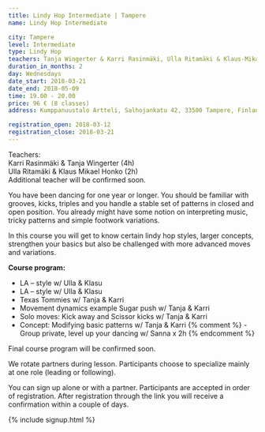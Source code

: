 ```yaml
---
title: Lindy Hop Intermediate | Tampere
name: Lindy Hop Intermediate

city: Tampere
level: Intermediate
type: Lindy Hop
teachers: Tanja Wingerter & Karri Rasinmäki, Ulla Ritamäki & Klaus-Mikael Honko
duration_in_months: 2
day: Wednesdays
date_start: 2018-03-21
date_end: 2018-05-09
time: 19.00 - 20.00
price: 96 € (8 classes)
address: Kumppanuustalo Artteli, Salhojankatu 42, 33500 Tampere, Finland

registration_open: 2018-03-12
registration_close: 2018-03-21
---
```


Teachers:  
Karri Rasinmäki & Tanja Wingerter (4h)  
Ulla Ritamäki & Klaus Mikael Honko (2h)  
Additional teacher will be confirmed soon.

You have been dancing for one year or longer. You should be familiar with grooves, kicks, triples and you handle a stable set of patterns in closed and open position. You already might have some notion on interpreting music, tricky patterns and simple footwork variations.

In this course you will get to know certain lindy hop styles, larger concepts, strengthen your basics but also be challenged with more advanced moves and variations.

__Course program:__

- LA – style w/ Ulla & Klasu
- LA – style w/ Ulla & Klasu
- Texas Tommies w/ Tanja & Karri
- Movement dynamics example Sugar push w/ Tanja & Karri
- Solo moves: Kick away and Scissor kicks w/ Tanja & Karri
- Concept: Modifying basic patterns w/ Tanja & Karri
{% comment %} - Group private, level up your dancing w/ Sanna x 2h {% endcomment %}

Final course program will be confirmed soon.

We rotate partners during lesson. Participants choose to specialize mainly at one role (leading or following).

You can sign up alone or with a partner. Participants are accepted in order of registration. After registration through the link you will receive a confirmation within a couple of days.

{% include signup.html %}
